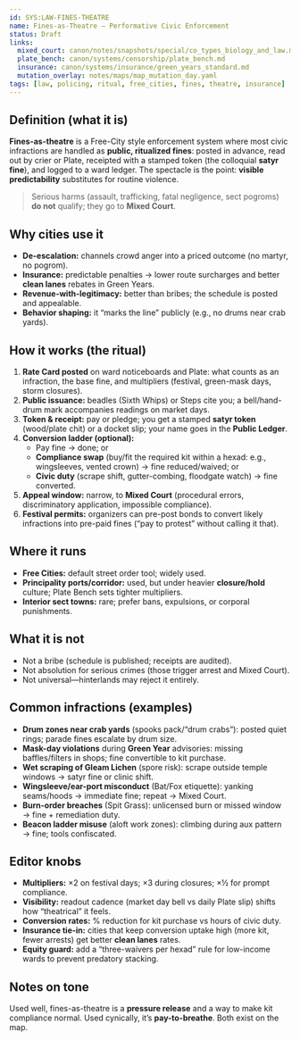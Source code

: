 ```yaml
---
id: SYS:LAW-FINES-THEATRE
name: Fines-as-Theatre — Performative Civic Enforcement
status: Draft
links:
  mixed_court: canon/notes/snapshots/special/co_types_biology_and_law.md
  plate_bench: canon/systems/censorship/plate_bench.md
  insurance: canon/systems/insurance/green_years_standard.md
  mutation_overlay: notes/maps/map_mutation_day.yaml
tags: [law, policing, ritual, free_cities, fines, theatre, insurance]
---
```


## Definition (what it is)
**Fines-as-theatre** is a Free-City style enforcement system where most civic infractions are handled as **public, ritualized fines**: posted in advance, read out by crier or Plate, receipted with a stamped token (the colloquial **satyr fine**), and logged to a ward ledger. The spectacle is the point: **visible predictability** substitutes for routine violence.

> Serious harms (assault, trafficking, fatal negligence, sect pogroms) **do not** qualify; they go to **Mixed Court**.

## Why cities use it
- **De-escalation:** channels crowd anger into a priced outcome (no martyr, no pogrom).
- **Insurance:** predictable penalties → lower route surcharges and better **clean lanes** rebates in Green Years.
- **Revenue-with-legitimacy:** better than bribes; the schedule is posted and appealable.
- **Behavior shaping:** it “marks the line” publicly (e.g., no drums near crab yards).

## How it works (the ritual)
1) **Rate Card posted** on ward noticeboards and Plate: what counts as an infraction, the base fine, and multipliers (festival, green-mask days, storm closures).
2) **Public issuance:** beadles (Sixth Whips) or Steps cite you; a bell/hand-drum mark accompanies readings on market days.
3) **Token & receipt:** pay or pledge; you get a stamped **satyr token** (wood/plate chit) or a docket slip; your name goes in the **Public Ledger**.
4) **Conversion ladder (optional):**
   - Pay fine → done; or
   - **Compliance swap** (buy/fit the required kit within a hexad: e.g., wingsleeves, vented crown) → fine reduced/waived; or
   - **Civic duty** (scrape shift, gutter-combing, floodgate watch) → fine converted.
5) **Appeal window:** narrow, to **Mixed Court** (procedural errors, discriminatory application, impossible compliance).
6) **Festival permits:** organizers can pre-post bonds to convert likely infractions into pre-paid fines (“pay to protest” without calling it that).

## Where it runs
- **Free Cities:** default street order tool; widely used.
- **Principality ports/corridor:** used, but under heavier **closure/hold** culture; Plate Bench sets tighter multipliers.
- **Interior sect towns:** rare; prefer bans, expulsions, or corporal punishments.

## What it is not
- Not a bribe (schedule is published; receipts are audited).
- Not absolution for serious crimes (those trigger arrest and Mixed Court).
- Not universal—hinterlands may reject it entirely.

## Common infractions (examples)
- **Drum zones near crab yards** (spooks pack/“drum crabs”): posted quiet rings; parade fines escalate by drum size.
- **Mask-day violations** during **Green Year** advisories: missing baffles/filters in shops; fine convertible to kit purchase.
- **Wet scraping of Gleam Lichen** (spore risk): scrape outside temple windows → satyr fine or clinic shift.
- **Wingsleeve/ear-port misconduct** (Bat/Fox etiquette): yanking seams/hoods → immediate fine; repeat → Mixed Court.
- **Burn-order breaches** (Spit Grass): unlicensed burn or missed window → fine + remediation duty.
- **Beacon ladder misuse** (aloft work zones): climbing during aux pattern → fine; tools confiscated.

## Editor knobs
- **Multipliers:** ×2 on festival days; ×3 during closures; ×½ for prompt compliance.
- **Visibility:** readout cadence (market day bell vs daily Plate slip) shifts how “theatrical” it feels.
- **Conversion rates:** % reduction for kit purchase vs hours of civic duty.
- **Insurance tie-in:** cities that keep conversion uptake high (more kit, fewer arrests) get better **clean lanes** rates.
- **Equity guard:** add a “three-waivers per hexad” rule for low-income wards to prevent predatory stacking.

## Notes on tone
Used well, fines-as-theatre is a **pressure release** and a way to make kit compliance normal. Used cynically, it’s **pay-to-breathe**. Both exist on the map.
